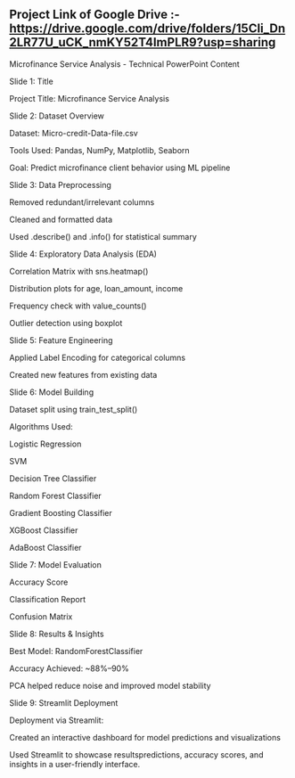 ## Project Link of Google Drive  :- https://drive.google.com/drive/folders/15CIi_Dn2LR77U_uCK_nmKY52T4ImPLR9?usp=sharing


Microfinance Service Analysis - Technical PowerPoint Content

Slide 1: Title

Project Title: Microfinance Service Analysis

Slide 2: Dataset Overview

Dataset: Micro-credit-Data-file.csv

Tools Used: Pandas, NumPy, Matplotlib, Seaborn

Goal: Predict microfinance client behavior using ML pipeline

Slide 3: Data Preprocessing

Removed redundant/irrelevant columns

Cleaned and formatted data

Used .describe() and .info() for statistical summary

Slide 4: Exploratory Data Analysis (EDA)

Correlation Matrix with sns.heatmap()

Distribution plots for age, loan_amount, income

Frequency check with value_counts()

Outlier detection using boxplot

Slide 5: Feature Engineering

Applied Label Encoding for categorical columns

Created new features from existing data

Slide 6: Model Building

Dataset split using train_test_split()

Algorithms Used:

Logistic Regression

SVM

Decision Tree Classifier

Random Forest Classifier

Gradient Boosting Classifier

XGBoost Classifier

AdaBoost Classifier

Slide 7: Model Evaluation

Accuracy Score

Classification Report

Confusion Matrix

Slide 8: Results & Insights

Best Model: RandomForestClassifier

Accuracy Achieved: ~88%–90%

PCA helped reduce noise and improved model stability

Slide 9: Streamlit Deployment

Deployment via Streamlit:

Created an interactive dashboard for model predictions and visualizations

Used Streamlit to showcase resultspredictions, accuracy scores, and insights in a user-friendly interface.

